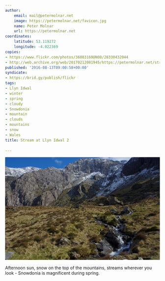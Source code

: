 ```yaml
---
author:
    email: mail@petermolnar.net
    image: https://petermolnar.net/favicon.jpg
    name: Peter Molnar
    url: https://petermolnar.net
coordinates:
    latitude: 53.119272
    longitude: -4.022369
copies:
- https://www.flickr.com/photos/36003160@N08/28330432044
- http://web.archive.org/web/20170212081945/https://petermolnar.net/stream-at-llyn-idwal-2/
published: '2016-08-13T09:00:58+00:00'
syndicate:
- https://brid.gy/publish/flickr
tags:
- Llyn Idwal
- winter
- spring
- cloudy
- Snowdonia
- mountain
- clouds
- mountains
- snow
- Wales
title: Stream at Llyn Idwal 2

---
```


![](stream-at-llyn-idwal-2.jpg)

Afternoon sun, snow on the top of the mountains, streams wherever you
look - Snowdonia is magnificent during spring.
